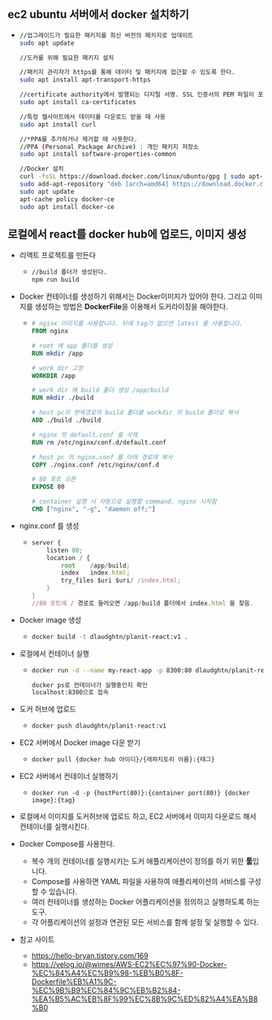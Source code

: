## ec2 ubuntu 서버에서 docker 설치하기

* ```bash
  //업그레이드가 필요한 패키지를 최신 버전의 패키지로 업데이트
  sudo apt update
  
  //도커를 위해 필요한 패키지 설치
  
  //패키지 관리자가 https를 통해 데이터 및 패키지에 접근할 수 있도록 한다.
  sudo apt install apt-transport-https 
  
  //certificate authority에서 발행되는 디지털 서명. SSL 인증서의 PEM 파일이 포함되어 있어 SSL 기반 앱이 SSL 연결이 되어있는지 확인할 수 있다.
  sudo apt install ca-certificates
  
  //특정 웹사이트에서 데이터를 다운로드 받을 때 사용
  sudo apt install curl
  
  //*PPA를 추가하거나 제거할 때 사용한다.
  //PPA (Personal Package Archive) : 개인 패키지 저장소
  sudo apt install software-properties-common
  
  //Docker 설치
  curl -fsSL https://download.docker.com/linux/ubuntu/gpg | sudo apt-key add -
  sudo add-apt-repository "deb [arch=amd64] https://download.docker.com/linux/ubuntu bionic stable"
  sudo apt update
  apt-cache policy docker-ce
  sudo apt install docker-ce
  ```


##  로컬에서 react를 docker hub에 업로드, 이미지 생성

* 리액트 프로젝트를 만든다

  * ```bash
    //build 폴더가 생성된다.
    npm run build
    ```

* Docker 컨테이너를 생성하기 위해서는 Docker이미지가 있어야 한다. 그리고 이미지를 생성하는 방법은 **DockerFile**을 이용해서 도커라이징을 해야한다.

  * ```dockerfile
    # nginx 이미지를 사용합니다. 뒤에 tag가 없으면 latest 를 사용합니다.
    FROM nginx
    
    # root 에 app 폴더를 생성
    RUN mkdir /app
    
    # work dir 고정
    WORKDIR /app
    
    # work dir 에 build 폴더 생성 /app/build
    RUN mkdir ./build
    
    # host pc의 현재경로의 build 폴더를 workdir 의 build 폴더로 복사
    ADD ./build ./build
    
    # nginx 의 default.conf 를 삭제
    RUN rm /etc/nginx/conf.d/default.conf
    
    # host pc 의 nginx.conf 를 아래 경로에 복사
    COPY ./nginx.conf /etc/nginx/conf.d
    
    # 80 포트 오픈
    EXPOSE 80
    
    # container 실행 시 자동으로 실행할 command. nginx 시작함
    CMD ["nginx", "-g", "daemon off;"]
    ```

* nginx.conf 를 생성

  * ```javascript
    server {
        listen 80;
        location / {
            root    /app/build;
            index   index.html;
            try_files $uri $uri/ /index.html;
        }
    }
    //80 포트에 / 경로로 들어오면 /app/build 폴더에서 index.html 을 찾음.
    ```

* Docker image 생성

  * ```bash
    docker build -t dlaudghtn/planit-react:v1 .
    ```

* 로컬에서 컨테이너 실행

  * ```bash
    docker run -d --name my-react-app -p 8300:80 dlaudghtn/planit-react:v1
    
    docker ps로 컨테이너가 실행중인지 확인
    localhost:8300으로 접속
    ```

* 도커 허브에 업로드

  * ```bash
    docker push dlaudghtn/planit-react:v1
    ```

* EC2 서버에서 Docker image 다운 받기

  * ```bash
    docker pull {docker hub 아이디}/{레파지토리 이름}:{태그}
    ```

* EC2 서버에서 컨테이너 실행하기

  * ```
    docker run -d -p {hostPort(80)}:{container port(80)} {docker image}:{tag}
    ```



* 로컬에서 이미지를 도커허브에 업로드 하고, EC2 서버에서 이미지 다운로드 해서 컨테이너를 실행시킨다.









* Docker Compose를 사용한다.
  * 복수 개의 컨테이너를 실행시키는 도커 애플리케이션이 정의를 하기 위한 **툴**입니다.
  * Compose를 사용하면 YAML 파일을 사용하여 애플리케이션의 서비스를 구성할 수 있습니다.
  * 여러 컨테이너를 생성하는 Docker 어플리케이션을 정의하고 실행하도록 하는 도구.
  * 각 어플리케이션의 설정과 연관된 모든 서비스를 함께 설정 및 실행할 수 있다. 









* 참고 사이트
  * https://hello-bryan.tistory.com/169
  * https://velog.io/@wimes/AWS-EC2%EC%97%90-Docker-%EC%84%A4%EC%B9%98-%EB%B0%8F-Dockerfile%EB%A1%9C-%EC%9B%B9%EC%84%9C%EB%B2%84-%EA%B5%AC%EB%8F%99%EC%8B%9C%ED%82%A4%EA%B8%B0
